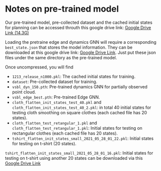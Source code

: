 # Notes on pre-trained model
Our pre-trained model, pre-collected dataset and the cached initial states for planning can be accessed throuth this google drive link: [Google Drive Link (14.3G)](https://drive.google.com/file/d/16KjI8ONMgfuUWMHWP1rT2x7B97n94BFo/view?usp=sharing)

Loading the pretraine edge and dynamics GNN will require a corresponding `best_state.json` that stores the model information. They can be downloaded at this google drive link: [Google Drive Link](https://drive.google.com/drive/folders/1CdCodTJ65NGK2qMK0wjsaOp_Ra6sTmD7?usp=sharing). Just put these json files under the same directory as the pre-trained model. 

Once uncompressed, you will find
* `1213_release_n1000.pkl`: The cached initial states for training.
* `dataset`: Pre-collected dataset for training.
* `vsbl_dyn_150.pth`: Pre-trained dynamics GNN for partially observed point cloud.
* `vsbl_edge_best.pth`: Pre-trained Edge GNN.
* `cloth_flatten_init_states_test_40.pkl` and `cloth_flatten_init_states_test_40_2.pkl`: in total 40 initial states for testing cloth smoothing on square clothes (each cached file has 20 states).
* `cloth_flatten_test_retangular_1.pkl` and `cloth_flatten_test_retangular_1.pkl`: Initial states for testing on rectangular clothes (each cached file has 20 states).
* `tshirt_flatten_init_states_small_2021_05_28_01_22.pkl`: Initial states for testing on t-shirt (20 states).

`tshirt_flatten_init_states_small_2021_05_28_01_16.pkl`: Initial states for testing on t-shirt using another 20 states can be downloaded via this [Google Drive Link](https://drive.google.com/drive/folders/1CdCodTJ65NGK2qMK0wjsaOp_Ra6sTmD7?usp=sharing)
